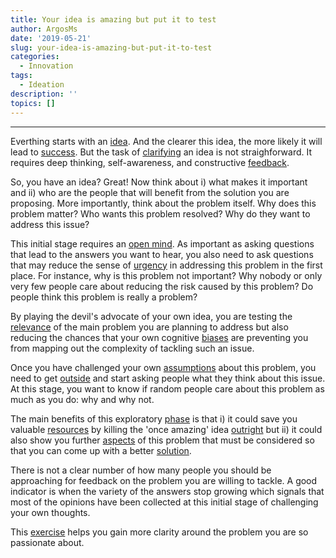 ```yaml
---
title: Your idea is amazing but put it to test
author: ArgosMs
date: '2019-05-21'
slug: your-idea-is-amazing-but-put-it-to-test
categories:
  - Innovation
tags:
  - Ideation
description: ''
topics: []
---
```


***

Everthing starts with an [idea](https://articles.bplans.com/whats-difference-small-business-venture-startup/). And the clearer this idea, the more likely it will lead to [success](https://onlinelibrary.wiley.com/doi/full/10.1111/caim.12175). But the task of [clarifying](https://www.interaction-design.org/literature/article/what-is-ideation-and-how-to-prepare-for-ideation-sessions) an idea is not straighforward. It requires deep thinking, self-awareness, and constructive [feedback](https://www.sciencedirect.com/science/article/pii/S0923474813000647).

So, you have an idea? Great! Now think about i) what makes it important and ii) who are the people that will benefit from the solution you are proposing. More importantly, think about the problem itself. Why does this problem matter? Who wants this problem resolved? Why do they want to address this issue?

This initial stage requires an [open mind](https://www.ideou.com/blogs/inspiration/what-is-design-thinking). As important as asking questions that lead to the answers you want to hear, you also need to ask questions that may reduce the sense of [urgency](https://www.youtube.com/watch?v=XV9QS1WbvqA) in addressing this problem in the first place. For instance, why is this problem not important? Why nobody or only very few people care about reducing the risk caused by this problem? Do people think this problem is really a problem?

By playing the devil's advocate of your own idea, you are testing the [relevance](https://blog.strategyzer.com/posts/2014/8/5/its-time-to-fail) of the main problem you are planning to address but also reducing the chances that your own cognitive [biases](https://onlinelibrary.wiley.com/doi/full/10.1111/jpim.12163) are preventing you from mapping out the complexity of tackling such an issue.

Once you have challenged your own [assumptions](https://www.interaction-design.org/literature/article/what-is-design-thinking-and-why-is-it-so-popular) about this problem, you need to get [outside](https://libjournals.mtsu.edu/index.php/jsbs/article/view/191) and start asking people what they think about this issue. At this stage, you want to know if random people care about this problem as much as you do: why and why not. 

The main benefits of this exploratory [phase](https://onlinelibrary.wiley.com/doi/full/10.1002/pmj.21577) is that i) it could save you valuable [resources](https://johnnymakes.co/why-im-building-20-startups-in-a-year/) by killing the 'once amazing' idea [outright](https://enterprisersproject.com/sites/default/files/design_thinking_comes_of_age.pdf) but ii) it could also show you further [aspects](https://www.emeraldinsight.com/doi/full/10.1108/SL-01-2014-0004) of this problem that must be considered so that you can come up with a better [solution](https://www.forbes.com/sites/natalierobehmed/2013/12/16/what-is-a-startup/#6ebc996d4044). 

There is not a clear number of how many people you should be approaching for feedback on the problem you are willing to tackle. A good indicator is when the variety of the answers stop growing which signals that most of the opinions have been collected at this initial stage of challenging your own thoughts.

This [exercise](https://blog.thetin.net/post/2017/10/29/creative-concepts-and-ideation-what-s-the-big-idea) helps you gain more clarity around the problem you are so passionate about.